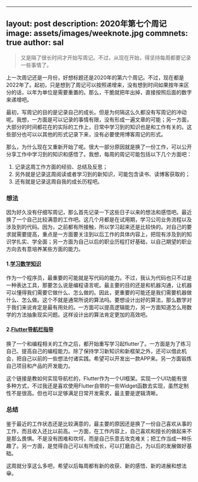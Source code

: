 
---
layout: post
description: 2020年第七个周记
image: assets/images/weeknote.jpg
commnets: true
author: sal
---
> 又是隔了很长时间才开始写周记。不过，从现在开始，得坚持每周都要记录一些事情了。

上一次周记还是一月份，好想标题还是2020年的第六个周记。不过，现在都是2022年了。起初，只是想到了周记可以按照递增来，没有想到时间如果按年来区分的话，以年为单位是需要重置的。那么，干脆就把年出掉，直接按照后面的数字来递增吧。

最初，写周记的目的是记录自己的成长。但是为何隔这么久都没有写周记的冲动呢。我想，一方面是可以记录的事情有限，没有形成一遍文章的可能；另一方面，大部分的时间都花在的实际的工作上，日常中学习到的知识也是和工作有关的。这些部分也可以以其他的形式记录下来，没有必要使用博客周记的形式。

那么，为什么现在又重新开始了呢。很大一部分原因就是换了一份工作，可以公开分享工作中学习到的知识和感悟了。我想，每周的周记可能包括以下几个方面吧：
1. 记录这周工作方面的经验、总结及反思；
2. 另外就是记录这周阅读或者学习到的新知识，可能包含读书、读博客获取的；
3. 还有就是记录这周自我的成长历程吧。

### 想法
因为好久没有仔细写周记，那么首先记录一下这些日子以来的想法和感悟吧。最近换了一个自己比较满意的工作吧。这几个月都是在试用期，学习公司业务流程以及涉及到的代码。因为，之前都有所接触，所以学习起来还是比较快的。对自己的要求就需要提高，重点是一方面要关注到以后工作的具体内容上，把现有涉及到的知识学扎实、学全面；另一方面为自己以后的职业历程打好基础，以自己期望的职业方向去有意培养某些方面的能力。


#### 1.[学习数学知识](https://www.quantamagazine.org/computing-expert-says-programmers-need-more-math-20220517/)
作为一个程序员，最重要的可能就是写代码的能力。不过，我认为代码也只不过是一种表达工具，那要怎么说是编程语言呢。最主要的目的还是和机器沟通，让机器可以懂得我们需要它做什么、怎么做的。因此，更重要的可能还是我们需要机器做什么、怎么做。这个不就是通常所说的算法吗。要想设计出好的算法，那么数学对于我们来说肯定是最有用处的。一方面可以提高逻辑能力，另一方面知道怎么用数学的方法抽象现实问题。这样设计出的算法肯定更加的高效吧。

#### 2.[Flutter导航栏指导](https://www.quantamagazine.org/computing-expert-says-programmers-need-more-math-20220517/)
换了一个和编程相关的工作之后，都开始重写学习起flutter了。一方面是为了练习自己、提高自己的编程能力。除了保持学习新知识和新框架之外，还可以借此机会，把自己以前的一些想法付诸实践。希望可以开发出一款APP来。另一方面锻炼自己项目和产品的开发能力。

这个链接是教如何实现导航栏的，Flutter作为一个UI框架。实现一个UI功能有很多种方式，不过我还是喜欢使用Flutter自带的一些Widget函数去实现，虽然定制性不是很高。但也可以足够满足日常开发需求，最主要是逻辑清晰。

### 总结
鉴于最近的工作状态还是比较满意的，最主要的原因还是换了一份自己喜欢从事的工作，而且收入还比以前高。一方面，在工作内容上，自己喜欢和擅长的做起来不是那么畏惧。不是没有困难和坎坷，而是自己乐意去攻克难关；把工作当成一种乐趣了。另一方面，是觉得自己可以有所成长，可以打磨自己，为以后的发展做好基础。

这周就分享这么多吧，希望以后每周都有新的收获、新的感悟、新的进展和想法😁。